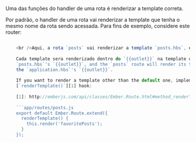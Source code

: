 Uma das funções do handler de uma rota é renderizar a template correta.

Por padrão, o handler de uma rota vai renderizar a template que tenha o mesmo nome da rota sendo acessada. Para fins de exemplo, considere este router:

```app/router.js Router.map(function() { this.route('posts', function() { this.route('new'); }); });

    <br />Aqui, a rota `posts` vai renderizar a template `posts.hbs`, e a rota `posts.new` vai renderizar `posts/new.hbs`.
    
    Cada template sera renderizado dentro do `{{outlet}}` na template da rota anterior. For example, the `posts.new` route will render its template into the
    `posts.hbs`'s `{{outlet}}`, and the `posts` route will render its template into
    the `application.hbs`'s `{{outlet}}`.
    
    If you want to render a template other than the default one, implement the
    [`renderTemplate()`][1] hook:
    
    [1]: http://emberjs.com/api/classes/Ember.Route.html#method_renderTemplate
    
    ```app/routes/posts.js
    export default Ember.Route.extend({
      renderTemplate() {
        this.render('favoritePosts');
      }
    });